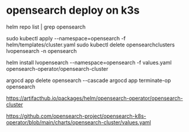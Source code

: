 # opensearch deploy on k3s

helm repo list | grep opensearch

sudo kubectl apply --namespace=opensearch -f helm/templates/cluster.yaml
sudo kubectl delete opensearchclusters lvopensearch -n opensearch

helm install lvopensearch --namespace=opensearch -f values.yaml opensearch-operator/opensearch-cluster

argocd app delete opensearch --cascade
argocd app terminate-op opensearch

https://artifacthub.io/packages/helm/opensearch-operator/opensearch-cluster

https://github.com/opensearch-project/opensearch-k8s-operator/blob/main/charts/opensearch-cluster/values.yaml